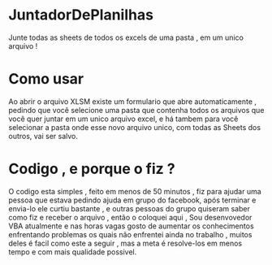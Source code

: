 # JuntadorDePlanilhas
Junte todas as sheets de todos os excels de uma pasta , em um unico arquivo ! 




# Como usar

Ao abrir o arquivo XLSM existe um formulario que abre automaticamente , pedindo que você selecione uma pasta
que contenha todos os arquivos que você quer juntar em um unico arquivo excel,
e há tambem para você selecionar a pasta onde esse novo arquivo unico, com todas as Sheets dos outros, vai ser salvo.




# Codigo , e porque o fiz ?

O codigo esta simples , feito em menos de 50 minutos ,  fiz para ajudar uma pessoa que estava pedindo ajuda em grupo do facebook,
após terminar e envia-lo ele curtiu bastante , e outras pessoas do grupo quiseram saber como fiz e receber o arquivo ,
então o coloquei aqui , Sou desenvovedor VBA atualmente e nas horas vagas gosto de aumentar os conhecimentos enfrentando problemas
os quais não enfrentei ainda no trabalho , muitos deles é facil como este a seguir , mas a meta é resolve-los em menos tempo e com 
mais qualidade possivel.








